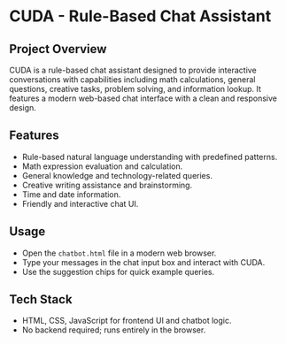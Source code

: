 # CUDA - Rule-Based Chat Assistant

## Project Overview
CUDA is a rule-based chat assistant designed to provide interactive conversations with capabilities including math calculations, general questions, creative tasks, problem solving, and information lookup. It features a modern web-based chat interface with a clean and responsive design.

## Features
- Rule-based natural language understanding with predefined patterns.
- Math expression evaluation and calculation.
- General knowledge and technology-related queries.
- Creative writing assistance and brainstorming.
- Time and date information.
- Friendly and interactive chat UI.

## Usage
- Open the `chatbot.html` file in a modern web browser.
- Type your messages in the chat input box and interact with CUDA.
- Use the suggestion chips for quick example queries.

## Tech Stack
- HTML, CSS, JavaScript for frontend UI and chatbot logic.
- No backend required; runs entirely in the browser.

